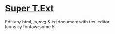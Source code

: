 # [Super T.Ext](stelios333.github.io/super_text)
Edit any html, js, svg &amp; txt document with text editor.\
Icons by fontawesome 5. 
